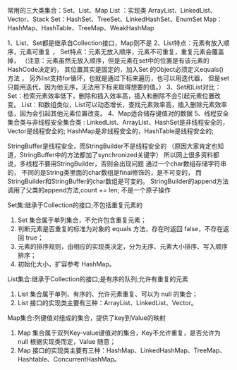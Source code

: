常用的三大类集合：Set、List、Map
List ：实现类 ArrayList、LinkedList、Vector、Stack
Set：HashSet、TreeSet、LinkedHashSet、EnumSet
Map：HashMap、HashTable、TreeMap、WeakHashMap

1、List、Set都是继承自Collection接口，Map则不是
2、List特点：元素有放入顺序，元素可重复 ，
Set特点：元素无放入顺序，元素不可重复，重复元素会覆盖掉，
（注意：元素虽然无放入顺序，但是元素在set中的位置是有该元素的HashCode决定的，
其位置其实是固定的，加入Set 的Object必须定义equals()方法 ，
另外list支持for循环，也就是通过下标来遍历，也可以用迭代器，
但是set只能用迭代，因为他无序，无法用下标来取得想要的值。） 
3、Set和List对比： 
Set：检索元素效率低下，删除和插入效率高，插入和删除不会引起元素位置改变。 
List：和数组类似，List可以动态增长，查找元素效率高，插入删除元素效率低，因为会引起其他元素位置改变。 
4、Map适合储存键值对的数据
5、线程安全集合类与非线程安全集合类 :
LinkedList、ArrayList、HashSet是非线程安全的，Vector是线程安全的;
HashMap是非线程安全的，HashTable是线程安全的;

StringBuffer是线程安全，而StringBuilder不是线程安全的
（原因大家肯定也知道，StringBuffer中的方法都加了synchronized关键字）
所以网上很多资料都说，多线程不要用StringBuilder，否则会出现问题
通过一个char数组存储字符串的，
不同的是String类里面的char数组是final修饰的，是不可变的，
而StringBuilder和StringBuffer的char数组是可变的。
StringBuilder的append方法调用了父类的append方法,count += len; 不是一个原子操作

Set集:继承于Collection的接口;不包括重复元素的
1) Set 集合属于单列集合，不允许包含重复元素；
2) 判断元素是否重复的标准为对象的 equals 方法，存在时返回 false，不存在返回 true；
3) 元素的排序规则，由相应的实现类决定，分为无序、元素大小排序、写入顺序排序；
4) 初始化大小，扩容参考 HashMap。

List集合:继承于Collection的接口;是有序的队列;允许有重复的元素
1) List 集合属于单列、有序的、允许元素重复、可以为 null 的集合；
2) List 接口的实现类主要有三种：ArrayList、LinkedList、Vector。

Map集合:列键值对组成的集合，提供了key到Value的映射
1) Map 集合属于双列Key-value键值对的集合，Key不允许重复，是否允许为 null 根据实现类而定，Value 随意；
2) Map 接口的实现类主要有三种：HashMap、LinkedHashMap、TreeMap、Hashtable、ConcurrentHashMap。